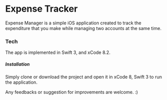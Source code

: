 # Expense Tracker

Expense Manager is a simple iOS application created to track the expenditure that you make while managing two accounts at the same time.

### Tech

The app is implemented in Swift 3, and xCode 8.2.

##### Installation
Simply clone or download the project and open it in xCode 8, Swift 3 to run the application.

Any feedbacks or suggestion for improvements are welcome. :)


